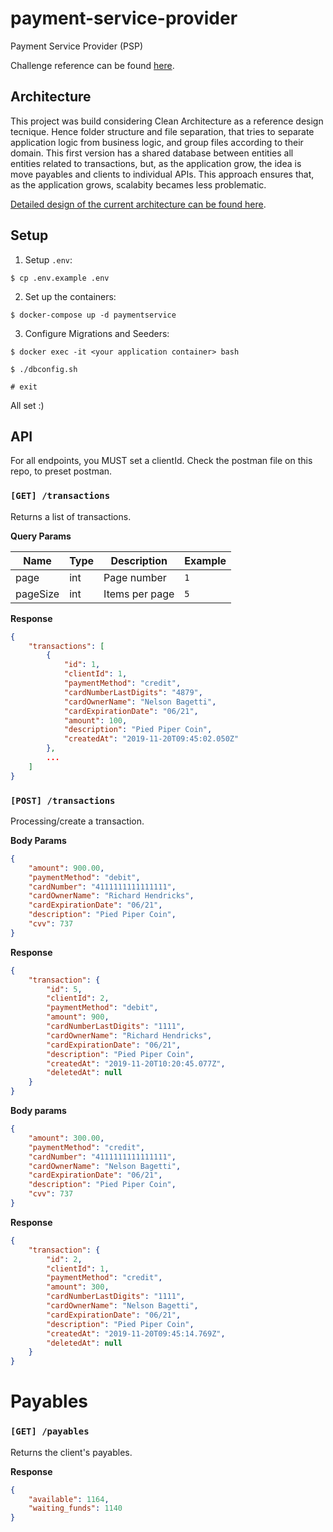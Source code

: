 # payment-service-provider
Payment Service Provider (PSP)

Challenge reference can be found [here](https://github.com/pagarme/vagas/tree/master/desafios/software-engineer-backend). 

## Architecture 

This project was build considering Clean Architecture as a reference design tecnique. Hence folder structure and file separation, that tries to separate application logic from business logic, and group files according to their domain. 
This first version has a shared database between entities all entities related to transactions, but, as the application grow, the idea is move payables and clients to individual APIs. This approach ensures that, as the application grows, scalabity becames less problematic. 


[Detailed design of the current architecture can be found here](https://github.com/ksetoue/payment-service-provider/blob/master/resources/architecture.png).

## Setup

1. Setup `.env`:
```
$ cp .env.example .env
```

2. Set up the containers: 
```
$ docker-compose up -d paymentservice
```

3. Configure Migrations and Seeders:
```
$ docker exec -it <your application container> bash 

$ ./dbconfig.sh

# exit 
```

All set :) 

## API

For all endpoints, you MUST set a clientId. Check the postman file on this repo, to preset postman.


### `[GET] /transactions`

Returns a list of transactions.

**Query Params**

| Name | Type | Description | Example |
|------|------|-------------|---------|
| page | int | Page number  | `1` |
| pageSize | int | Items per page  | `5` |

**Response**

```json
{
    "transactions": [
        {
            "id": 1,
            "clientId": 1,
            "paymentMethod": "credit",
            "cardNumberLastDigits": "4879",
            "cardOwnerName": "Nelson Bagetti",
            "cardExpirationDate": "06/21",
            "amount": 100,
            "description": "Pied Piper Coin",
            "createdAt": "2019-11-20T09:45:02.050Z"
        },
        ...
    ]
}
```

### `[POST] /transactions`

Processing/create a transaction.

**Body Params**
```json
{
    "amount": 900.00,
    "paymentMethod": "debit",
    "cardNumber": "4111111111111111",
    "cardOwnerName": "Richard Hendricks",
    "cardExpirationDate": "06/21",
    "description": "Pied Piper Coin",
    "cvv": 737
}
```
**Response**

```json
{
    "transaction": {
        "id": 5,
        "clientId": 2,
        "paymentMethod": "debit",
        "amount": 900,
        "cardNumberLastDigits": "1111",
        "cardOwnerName": "Richard Hendricks",
        "cardExpirationDate": "06/21",
        "description": "Pied Piper Coin",
        "createdAt": "2019-11-20T10:20:45.077Z",
        "deletedAt": null
    }
}
```
**Body params**
```json
{
    "amount": 300.00,
    "paymentMethod": "credit",
    "cardNumber": "4111111111111111",
    "cardOwnerName": "Nelson Bagetti",
    "cardExpirationDate": "06/21",
    "description": "Pied Piper Coin",
    "cvv": 737
}
```
**Response**
```json
{
    "transaction": {
        "id": 2,
        "clientId": 1,
        "paymentMethod": "credit",
        "amount": 300,
        "cardNumberLastDigits": "1111",
        "cardOwnerName": "Nelson Bagetti",
        "cardExpirationDate": "06/21",
        "description": "Pied Piper Coin",
        "createdAt": "2019-11-20T09:45:14.769Z",
        "deletedAt": null
    }
}
```

# Payables

### `[GET] /payables`

Returns the client's payables.

**Response**

```json
{
    "available": 1164,
    "waiting_funds": 1140
}
```

